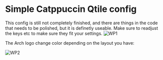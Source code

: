 # Simple Catppuccin Qtile config

This config is still not completely finished, and there are things in the code that needs to be polished, but it is definetly useable.
Make sure to readjust the keys etc to make sure they fit your settings.
![WP1](https://user-images.githubusercontent.com/112915552/220356223-54a22129-2170-4c9b-8c2f-0d1b586a9915.png)


The Arch logo change color depending on the layout you have:

![WP2](https://user-images.githubusercontent.com/112915552/220356244-3ac2cb26-2fc6-496a-a524-428289fd8f91.png)
